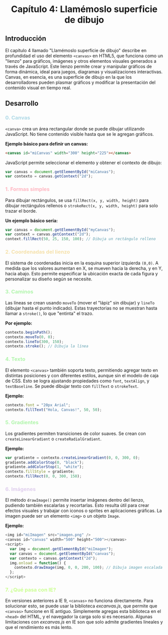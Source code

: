 <center> <h1>Capítulo 4: Llamémoslo superficie de dibujo</h1></center>

## Introducción
El capítulo 4 llamado "Llamémoslo superficie de dibujo" describe en profundidad el uso del elemento `<canvas>` en HTML5, que funciona como un "lienzo" para gráficos, imágenes y otros elementos visuales generados a través de JavaScript. Este lienzo permite crear y manipular gráficos de forma dinámica, ideal para juegos, diagramas y visualizaciones interactivas. Canvas, en esencia, es una superficie de dibujo en la que los desarrolladores pueden plasmar gráficos y modificar la presentación del contenido visual en tiempo real.

## Desarrollo

<h3 style="color:lightblue">0. Canvas</h3>

`<canva>` crea un área rectangular donde se puede dibujar utilizando JavaScript. No tiene contenido visible hasta que se le agregan gráficos.

**Ejemplo básico para definir un canvas:**
```html
<canvas id="miCanvas" width="300" height="225"></canvas>
```

JavaScript permite seleccionar el elemento y obtener el contexto de dibujo:

```javascript
var canvas = document.getElementById("miCanvas");
var contexto = canvas.getContext("2d");
```

<h3 style="color:lightpink">1. Formas simples</h3>

Para dibujar rectángulos, se usa `fillRect(x, y, width, height)` para dibujar rectángulos rellenos o `strokeRect(x, y, width, height)`  para solo trazar el borde.

**Un ejemplo básico sería:**

```javascript
var canvas = document.getElementById("myCanvas");
var context = canvas.getContext("2d");
context.fillRect(50, 25, 150, 100); // Dibuja un rectángulo relleno
```

<h3 style="color:#f5e1ab">2. Coordenadas del lienzo</h3>

El sistema de coordenadas inicia en la esquina superior izquierda `(0,0)`. A medida que los valores aumentan en X, se mueven hacia la derecha, y en Y, hacia abajo. Esto permite especificar la ubicación exacta de cada figura y personalizar su diseño según se necesite.

<h3 style="color:#b0f5ab">3. Caminos</h3>

Las líneas se crean usando `moveTo` (mover el "lápiz" sin dibujar) y `lineTo` (dibujar hasta el punto indicado). Estas trayectorias no se muestran hasta llamar a `stroke()`, lo que "entinta" el trazo.

**Por ejemplo:**

```javascript
contexto.beginPath();
contexto.moveTo(0, 0);
contexto.lineTo(300, 150);
contexto.stroke(); // Dibuja la línea
```

<h3 style="color:#b0f5ab">4. Texto</h3>

El elemento `<canvas>` también soporta texto, permitiendo agregar texto en distintas posiciones y con diferentes estilos, aunque sin el modelo de caja de CSS. Esto se logra ajustando propiedades como `font`, `textAlign`, y `textBaseline`. Se puede dibujar texto con `fillText` o `strokeText`.

**Ejemplo:**

```javascript
contexto.font = "20px Arial";
contexto.fillText("Hola, Canvas!", 50, 50);
```

<h3 style="color:#b0f5ab">5. Gradientes</h3>

Los gradientes permiten transiciones de color suaves. Se crean con `createLinearGradient` o `createRadialGradient`.

**Ejemplo:**

```javascript
var gradiente = contexto.createLinearGradient(0, 0, 300, 0);
gradiente.addColorStop(0, "black");
gradiente.addColorStop(1, "white");
contexto.fillStyle = gradiente;
contexto.fillRect(0, 0, 300, 150);
```

<h3 style="color:#dfceed">6. Imágenes</h3>

El método `drawImage()` permite insertar imágenes dentro del lienzo, pudiendo también escalarlas y recortarlas. Esto resulta útil para crear efectos visuales y trabajar con iconos o sprites en aplicaciones gráficas.  La imagen puede ser un elemento `<img>` o un objeto `Image`.

**Ejemplo:**

```javascript
<img id="miImagen" src="imagen.png" />
<canvas id="canvas" width="500" height="500"></canvas>
<script>
  var img = document.getElementById("miImagen");
  var canvas = document.getElementById("canvas");
  var contexto = canvas.getContext("2d");
  img.onload = function() {
    contexto.drawImage(img, 0, 0, 200, 100); // Dibuja imagen escalada
  };
</script>
```

<h3 style="color:#caff91">7. ¿Qué pasa con IE?</h3>

En versiones anteriores a IE 9, `<canvas>` no funciona directamente. Para solucionar esto, se puede usar la biblioteca *excanvas.js*, que permite que `<canvas>` funcione en IE antiguo. Simplemente agregas esta biblioteca en el `<head>` del HTML, y el navegador la carga solo si es necesario. Algunas limitaciones con *excanvas.js* en IE son que solo admite gradientes lineales y que el rendimiento es más lento.
